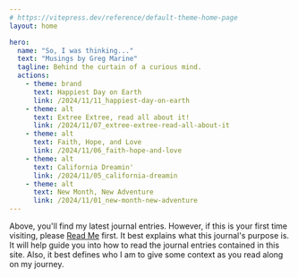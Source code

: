 ```yaml
---
# https://vitepress.dev/reference/default-theme-home-page
layout: home

hero:
  name: "So, I was thinking..."
  text: "Musings by Greg Marine"
  tagline: Behind the curtain of a curious mind.
  actions:
    - theme: brand
      text: Happiest Day on Earth
      link: /2024/11/11_happiest-day-on-earth
    - theme: alt
      text: Extree Extree, read all about it!
      link: /2024/11/07_extree-extree-read-all-about-it
    - theme: alt
      text: Faith, Hope, and Love
      link: /2024/11/06_faith-hope-and-love
    - theme: alt
      text: California Dreamin'
      link: /2024/11/05_california-dreamin
    - theme: alt
      text: New Month, New Adventure
      link: /2024/11/01_new-month-new-adventure
---
```


Above, you'll find my latest journal entries. However, if this is your first time visiting, please [Read Me](read-me) first. It best explains what this journal's purpose is. It will help guide you into how to read the journal entries contained in this site. Also, it best defines who I am to give some context as you read along on my journey.